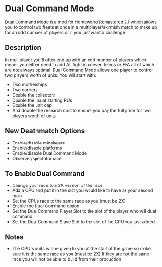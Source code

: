 # Dual Command Mode
Dual Command Mode is a mod for Homeworld Remastered 2.1 which allows you to control two fleets at once in a multiplayer/skirmish match to make up for an odd number of players or if you just want a challenge.

## Description
In multiplayer you'll often end up with an odd number of players which means you either need to add AI, fight in uneven teams or FFA all of which are not always optimal. 
Dual Command Mode allows one player to control two players worth of units. You will start with:
- Two motherships
- Two carriers
- Double the collectors
- Double the usual starting RUs
- Double the unit cap
- And double the research cost to ensure you pay the full price for two players worth of units

## New Deathmatch Options
- Enable/disable minelayers
- Enable/disable platforms
- Enable/disable Dual Command Mode
- Observer/spectator race

## To Enable Dual Command
- Change your race to a 2X version of the race
- Add a CPU and put it in the slot you would like to have as your second main
- Set the CPUs race to the same race as you (must be 2X)
- Enable the Dual Command option
- Set the Dual Command Player Slot to the slot of the player who will dual command
- Set the Dual Command Slave Slot to the slot of the CPU you just added

## Notes
- The CPU's units will be given to you at the start of the game so make sure it is the same race as you (must be 2X)
If they are not the same race you will not be able to build from their production
